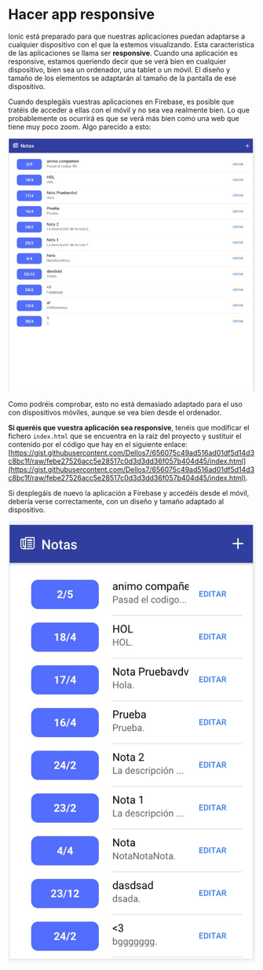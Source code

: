 # Hacer app responsive

Ionic está preparado para que nuestras aplicaciones puedan adaptarse a cualquier dispositivo con el que la estemos visualizando. Esta característica de las aplicaciones se llama ser **responsive**. Cuando una aplicación es responsive, estamos queriendo decir que se verá bien en cualquier dispositivo, bien sea un ordenador, una tablet o un móvil. El diseño y tamaño de los elementos se adaptarán al tamaño de la pantalla de ese dispositivo.

Cuando desplegáis vuestras aplicaciones en Firebase, es posible que tratéis de acceder a ellas con el móvil y no sea vea realmente bien. Lo que probablemente os ocurrirá es que se verá más bien como una web que tiene muy poco zoom. Algo parecido a esto:

![](./hacer-app-responsive-1.jpg)

Como podréis comprobar, esto no está demasiado adaptado para el uso con dispositivos móviles, aunque se vea bien desde el ordenador.

**Si queréis que vuestra aplicación sea responsive**, tenéis que modificar el fichero `index.html` que se encuentra en la raíz del proyecto y sustituir el contenido por el código que hay en el siguiente enlace: [https://gist.githubusercontent.com/Dellos7/656075c49ad516ad01df5d14d3c8bc1f/raw/febe27526acc5e28517c0d3d3dd36f057b404d45/index.html](https://gist.githubusercontent.com/Dellos7/656075c49ad516ad01df5d14d3c8bc1f/raw/febe27526acc5e28517c0d3d3dd36f057b404d45/index.html).

Si desplegáis de nuevo la aplicación a Firebase y accedéis desde el móvil, debería verse correctamente, con un diseño y tamaño adaptado al dispositivo.

![](./hacer-app-responsive-2.jpg)